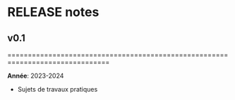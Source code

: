 # RELEASE notes

## v0.1
===============================================================================

**Année**: 2023-2024
- Sujets de travaux pratiques 
